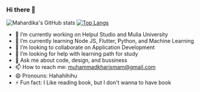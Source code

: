 ### Hi there 👋

<!--
**Kharismahardikaa/Kharismahardikaa** is a ✨ _special_ ✨ repository because its `README.md` (this file) appears on your GitHub profile.


-->

![Mahardika's GitHub stats](https://github-readme-stats.vercel.app/api?username=Kharismahardikaa&show_icons=true&theme=dracula)
[![Top Langs](https://github-readme-stats.vercel.app/api/top-langs/?username=Kharismahardikaa&langs_count=8)](https://github.com/Kharismahardikaa/github-readme-stats)



- 🔭 I’m currently working on Helpul Studio and Mulia University
- 🌱 I’m currently learning Node JS, Flutter, Python, and Machine Learning
- 👯 I’m looking to collaborate on Application Development
- 🤔 I’m looking for help with learning path for study
- 💬 Ask me about code, design, and bussiness
- 📫 How to reach me: muhammadkharismam@gmail.com
- 😄 Pronouns: Hahahihihu
- ⚡ Fun fact: I Like reading book, but I don't wanna to have book

